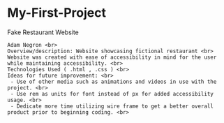 # My-First-Project
Fake Restaurant Website
    	
    Adam Negron <br>
    Overview/description: Website showcasing fictional restaurant <br>
    Website was created with ease of accessibility in mind for the user while maintaining accessibility. <br>
    Technologies Used ( .html , .css ) <br>
    Ideas for future improvement: <br>
     - Use of other media such as animations and videos in use with the project. <br>
     - Use rem as units for font instead of px for added accessibility usage. <br>
     - Dedicate more time utilizing wire frame to get a better overall product prior to beginning coding. <br>
    
